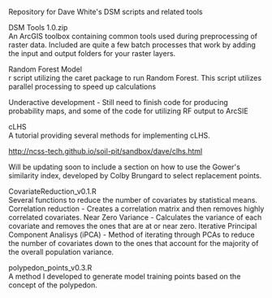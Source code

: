 Repository for Dave White's DSM scripts and related tools   

DSM Tools 1.0.zip   
An ArcGIS toolbox containing common tools used during preprocessing of raster data. Included are quite a few batch processes that work by adding the input and output folders for your raster layers.
   
Random Forest Model   
r script utilizing the caret package to run Random Forest. This script utilizes parallel processing to speed up calculations

Underactive development - Still need to finish code for producing probability maps, and some of the code for utilizing RF output to ArcSIE   

cLHS   
A tutorial providing several methods for implementing cLHS.

http://ncss-tech.github.io/soil-pit/sandbox/dave/clhs.html

Will be updating soon to include a section on how to use the Gower's similarity index, developed by Colby Brungard to select replacement points.   

CovariateReduction_v0.1.R   
Several functions to reduce the number of covariates by statistical means. 
Correlation reduction - Creates a correlation matrix and then removes highly correlated covariates.
Near Zero Variance - Calculates the variance of each covariate and removes the ones that are at or near zero.
Iterative Principal Component Analisys (iPCA) - Method of iterating through PCAs to reduce the number of covariates down to the ones that account for the majority of the overall population variance.   

polypedon_points_v0.3.R   
A method I developed to generate model training points based on the concept of the polypedon.





